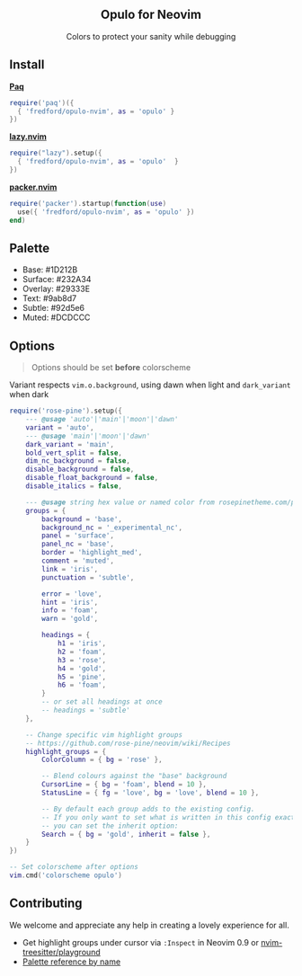 <p align="center">
    <h2 align="center">Opulo for Neovim</h2>
</p>

<p align="center">Colors to protect your sanity while debugging</p>

## Install

**[Paq](https://github.com/savq/paq-nvim)**

```lua
require('paq')({
  { 'fredford/opulo-nvim', as = 'opulo' }
})
```

**[lazy.nvim](https://github.com/folke/lazy.nvim)**

```lua
require("lazy").setup({
  { 'fredford/opulo-nvim', as = 'opulo'  }
})
```

**[packer.nvim](https://github.com/wbthomason/packer.nvim)**

```lua
require('packer').startup(function(use)
  use({ 'fredford/opulo-nvim', as = 'opulo' })
end)
```

## Palette

- Base: #1D212B
- Surface: #232A34
- Overlay: #29333E
- Text: #9ab8d7
- Subtle: #92d5e6
- Muted: #DCDCCC

## Options

> Options should be set **before** colorscheme

Variant respects `vim.o.background`, using dawn when light and `dark_variant`
when dark

```lua
require('rose-pine').setup({
	--- @usage 'auto'|'main'|'moon'|'dawn'
	variant = 'auto',
	--- @usage 'main'|'moon'|'dawn'
	dark_variant = 'main',
	bold_vert_split = false,
	dim_nc_background = false,
	disable_background = false,
	disable_float_background = false,
	disable_italics = false,

	--- @usage string hex value or named color from rosepinetheme.com/palette
	groups = {
		background = 'base',
		background_nc = '_experimental_nc',
		panel = 'surface',
		panel_nc = 'base',
		border = 'highlight_med',
		comment = 'muted',
		link = 'iris',
		punctuation = 'subtle',

		error = 'love',
		hint = 'iris',
		info = 'foam',
		warn = 'gold',

		headings = {
			h1 = 'iris',
			h2 = 'foam',
			h3 = 'rose',
			h4 = 'gold',
			h5 = 'pine',
			h6 = 'foam',
		}
		-- or set all headings at once
		-- headings = 'subtle'
	},

	-- Change specific vim highlight groups
	-- https://github.com/rose-pine/neovim/wiki/Recipes
	highlight_groups = {
		ColorColumn = { bg = 'rose' },

		-- Blend colours against the "base" background
		CursorLine = { bg = 'foam', blend = 10 },
		StatusLine = { fg = 'love', bg = 'love', blend = 10 },

		-- By default each group adds to the existing config.
		-- If you only want to set what is written in this config exactly,
		-- you can set the inherit option:
		Search = { bg = 'gold', inherit = false },
	}
})

-- Set colorscheme after options
vim.cmd('colorscheme opulo')
```

## Contributing

We welcome and appreciate any help in creating a lovely experience for all.

- Get highlight groups under cursor via `:Inspect` in Neovim 0.9 or
  [nvim-treesitter/playground](https://github.com/nvim-treesitter/playground#show-treesitter-and-syntax-highlight-groups-under-the-cursor)
- [Palette reference by name](https://github.com/notjek1/opulo)
